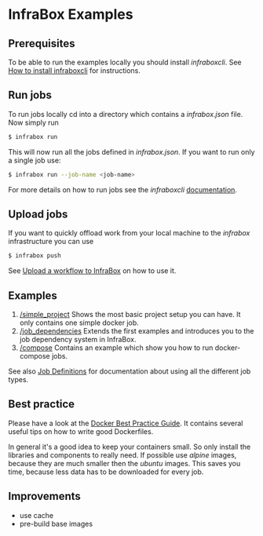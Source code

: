 # InfraBox Examples

## Prerequisites

To be able to run the examples locally you should install *infraboxcli*. See
[How to install infraboxcli](https://infrabox.freshdesk.com/support/solutions/articles/23000003377-install-infraboxcli) for instructions.

## Run jobs
To run jobs locally cd into a directory which contains a *infrabox.json* file.
Now simply run

```bash
$ infrabox run
```

This will now run all the jobs defined in *infrabox.json*. If you want to run only a single job use:

```bash
$ infrabox run --job-name <job-name>
```

For more details on how to run jobs see the *infraboxcli* [documentation](https://infrabox.freshdesk.com/support/solutions/articles/23000003378-run-jobs-locally).

## Upload jobs
If you want to quickly offload work from your local machine to the *infrabox* infrastructure you can use

```bash
$ infrabox push
```

See [Upload a workflow to InfraBox](https://infrabox.freshdesk.com/support/solutions/articles/23000003372-upload-a-workflow-to-infrabox) on how to use it.


## Examples

1. [/simple_project](/simple_project) Shows the most basic project setup you can have. It only contains one simple docker job.
2. [/job_dependencies](/job_dependencies) Extends the first examples and introduces you to the job dependency system in InfraBox.
3. [/compose](/compose) Contains an example which show you how to run docker-compose jobs.

See also [Job Definitions](https://infrabox.freshdesk.com/support/solutions/folders/23000027055) for documentation about using all the different job types.

## Best practice
Please have a look at the [Docker Best Practice Guide](https://docs.docker.com/engine/userguide/eng-image/dockerfile_best-practices/).
It contains several useful tips on how to write good Dockerfiles.

In general it's a good idea to keep your containers small. So only install the
libraries and components to really need. If possible use _alpine_ images, because
they are much smaller then the _ubuntu_ images. This saves you time, because less
data has to be downloaded for every job.

## Improvements
- use cache
- pre-build base images
